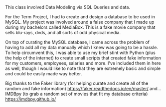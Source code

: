 This class involved Data Modeling via SQL Queries and data. 

For the Term Project, I had to create and design a database to be used in MySQL. My project was involved around a false company that I made up during my bachelors called MediaBox. This is a fake movie company that sells blu-rays, dvds, and all sorts of odd physical media. 

On top of curating the MySQL database, I came across the problem of having to add all my data manually which I knew was going to be a hassle. To help circumvent this, I was able to use my brief stint with Python (plus the help of the internet) to create small scripts that created fake information for my customers, employees, salaries and more. I've included them in here as well, though I would like to note that they are extremely basic and simple and could be easily made way better.

Big thanks to the Faker library (for helping curate and create all of the random and fake information) 
https://faker.readthedocs.io/en/master/
and... 
IMDBpy (to grab a random set of movies that fit my database criteria) https://imdbpy.github.io/
